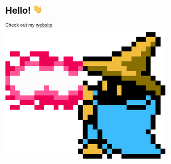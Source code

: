 # Hello! <img src="https://raw.githubusercontent.com/meetmistry0/meetmistry0/main/assets/wave.gif" width="30px">

Check out my [website](https://meetmistry.netlify.app/)

<img src="https://raw.githubusercontent.com/meetmistry0/meetmistry0/main/assets/ff.gif">
